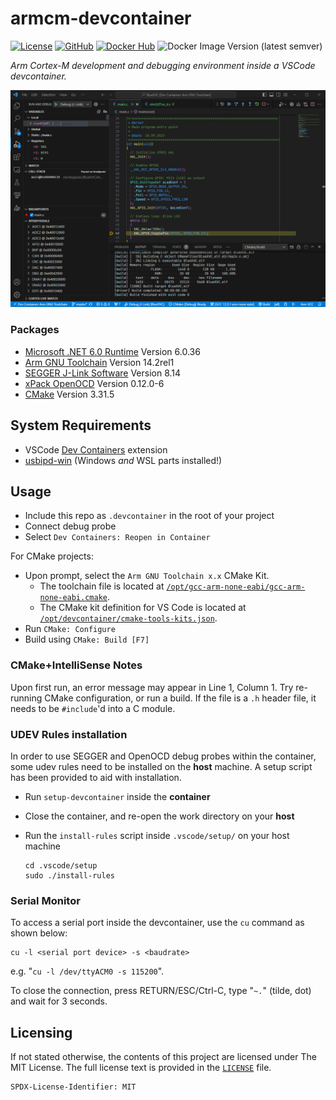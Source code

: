 # armcm-devcontainer
[![License](https://img.shields.io/github/license/islandcontroller/armcm-devcontainer)](LICENSE) [![GitHub](https://shields.io/badge/github-islandcontroller%2Farmcm--devcontainer-black?logo=github)](https://github.com/islandcontroller/armcm-devcontainer) [![Docker Hub](https://shields.io/badge/docker-islandc%2Farmcm--devcontainer-blue?logo=docker)](https://hub.docker.com/r/islandc/armcm-devcontainer) ![Docker Image Version (latest semver)](https://img.shields.io/docker/v/islandc/armcm-devcontainer?sort=semver)

*Arm Cortex-M development and debugging environment inside a VSCode devcontainer.*

![Screenshot](scr.PNG)

### Packages
* [Microsoft .NET 6.0 Runtime](https://dotnet.microsoft.com/en-us/download/dotnet/6.0) Version 6.0.36
* [Arm GNU Toolchain](https://developer.arm.com/downloads/-/arm-gnu-toolchain-downloads) Version 14.2rel1
* [SEGGER J-Link Software](https://www.segger.com/downloads/jlink/) Version 8.14
* [xPack OpenOCD](https://github.com/xpack-dev-tools/openocd-xpack) Version 0.12.0-6
* [CMake](https://cmake.org/download) Version 3.31.5
## System Requirements
* VSCode [Dev Containers](https://marketplace.visualstudio.com/items?itemName=ms-vscode-remote.remote-containers) extension
* [usbipd-win](https://learn.microsoft.com/en-us/windows/wsl/connect-usb) (Windows *and* WSL parts installed!)

## Usage
* Include this repo as `.devcontainer` in the root of your project
* Connect debug probe
* Select `Dev Containers: Reopen in Container`

For CMake projects:
* Upon prompt, select the `Arm GNU Toolchain x.x` CMake Kit. 
  * The toolchain file is located at [`/opt/gcc-arm-none-eabi/gcc-arm-none-eabi.cmake`](gcc-arm-none-eabi.cmake).
  * The CMake kit definition for VS Code is located at [`/opt/devcontainer/cmake-tools-kits.json`](cmake-tools-kits.json).
* Run `CMake: Configure`
* Build using `CMake: Build [F7]`

### CMake+IntelliSense Notes
Upon first run, an error message may appear in Line 1, Column 1. Try re-running CMake configuration, or run a build. If the file is a `.h` header file, it needs to be `#include`'d into a C module.

### UDEV Rules installation
In order to use SEGGER and OpenOCD debug probes within the container, some udev rules need to be installed on the **host** machine. A setup script has been provided to aid with installation.
* Run `setup-devcontainer` inside the **container**
* Close the container, and re-open the work directory on your **host**
* Run the `install-rules` script inside `.vscode/setup/` on your host machine

      cd .vscode/setup
      sudo ./install-rules

### Serial Monitor
To access a serial port inside the devcontainer, use the `cu` command as shown below:

    cu -l <serial port device> -s <baudrate>

e.g. "`cu -l /dev/ttyACM0 -s 115200`".

To close the connection, press RETURN/ESC/Ctrl-C, type "`~.`" (tilde, dot) and wait for 3 seconds.

## Licensing

If not stated otherwise, the contents of this project are licensed under The MIT License. The full license text is provided in the [`LICENSE`](LICENSE) file.

    SPDX-License-Identifier: MIT